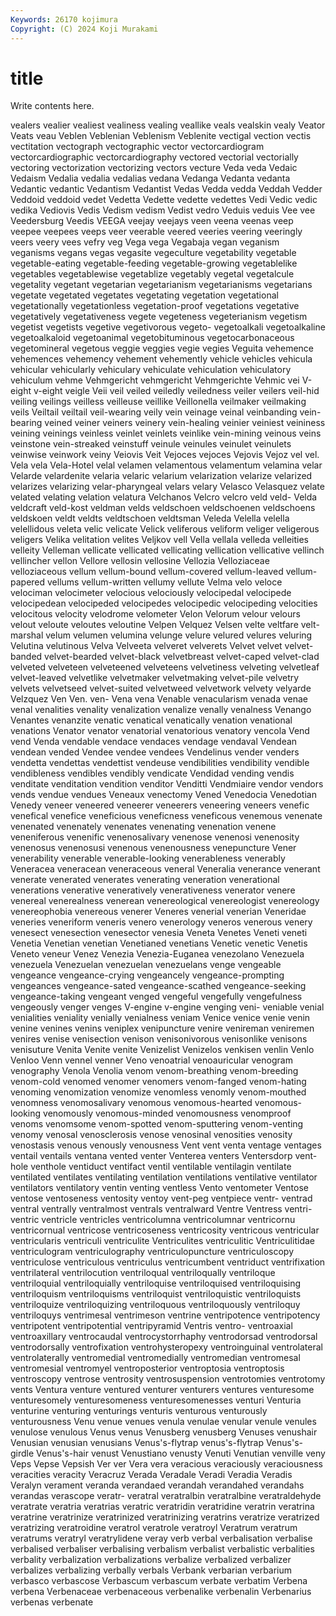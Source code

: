 ```yaml
---
Keywords: 26170 kojimura
Copyright: (C) 2024 Koji Murakami
---
```


# title

Write contents here.



vealers vealier vealiest
vealiness vealing veallike veals vealskin vealy Veator Veats veau Veblen
Veblenian Veblenism Veblenite vectigal vection vectis vectitation vectograph vectographic vector
vectorcardiogram vectorcardiographic vectorcardiography vectored vectorial vectorially vectoring vectorization vectorizing vectors
vecture Veda veda Vedaic Vedaism Vedalia vedalia vedalias vedana Vedanga
Vedanta vedanta Vedantic vedantic Vedantism Vedantist Vedas Vedda vedda Veddah
Vedder Veddoid veddoid vedet Vedetta Vedette vedette vedettes Vedi Vedic
vedic vedika Vediovis Vedis Vedism vedism Vedist vedro Veduis veduis
Vee vee Veedersburg Veedis VEEGA veejay veejays veen veena veenas
veep veepee veepees veeps veer veerable veered veeries veering veeringly
veers veery vees vefry veg Vega vega Vegabaja vegan veganism
veganisms vegans vegas vegasite vegeculture vegetability vegetable vegetable-eating vegetable-feeding vegetable-growing
vegetablelike vegetables vegetablewise vegetablize vegetably vegetal vegetalcule vegetality vegetant vegetarian
vegetarianism vegetarianisms vegetarians vegetate vegetated vegetates vegetating vegetation vegetational vegetationally
vegetationless vegetation-proof vegetations vegetative vegetatively vegetativeness vegete vegeteness vegeterianism vegetism
vegetist vegetists vegetive vegetivorous vegeto- vegetoalkali vegetoalkaline vegetoalkaloid vegetoanimal vegetobituminous
vegetocarbonaceous vegetomineral vegetous veggie veggies vegie vegies Veguita vehemence vehemences
vehemency vehement vehemently vehicle vehicles vehicula vehicular vehicularly vehiculary vehiculate
vehiculation vehiculatory vehiculum vehme Vehmgericht vehmgericht Vehmgerichte Vehmic vei V-eight
v-eight veigle Veii veil veiled veiledly veiledness veiler veilers veil-hid
veiling veilings veilless veilleuse veillike Veillonella veilmaker veilmaking veils Veiltail
veiltail veil-wearing veily vein veinage veinal veinbanding vein-bearing veined veiner
veiners veinery vein-healing veinier veiniest veininess veining veinings veinless veinlet
veinlets veinlike vein-mining veinous veins veinstone vein-streaked veinstuff veinule veinules
veinulet veinulets veinwise veinwork veiny Veiovis Veit Vejoces vejoces Vejovis
Vejoz vel vel. Vela vela Vela-Hotel velal velamen velamentous velamentum
velamina velar Velarde velardenite velaria velaric velarium velarization velarize velarized
velarizes velarizing velar-pharyngeal velars velary Velasco Velasquez velate velated velating
velation velatura Velchanos Velcro velcro veld veld- Velda veldcraft veld-kost
veldman velds veldschoen veldschoenen veldschoens veldskoen veldt veldts veldtschoen veldtsman
Veleda Velella velella velellidous veleta velic velicate Velick veliferous veliform
veliger veligerous veligers Velika velitation velites Veljkov vell Vella vellala
velleda velleities velleity Velleman vellicate vellicated vellicating vellication vellicative vellinch
vellincher vellon Vellore vellosin vellosine Vellozia Velloziaceae velloziaceous vellum vellum-bound
vellum-covered vellum-leaved vellum-papered vellums vellum-written vellumy vellute Velma velo veloce
velociman velocimeter velocious velociously velocipedal velocipede velocipedean velocipeded velocipedes velocipedic
velocipeding velocities velocitous velocity velodrome velometer Velon Velorum velour velours
velout veloute veloutes veloutine Velpen Velquez Velsen velte veltfare velt-marshal
velum velumen velumina velunge velure velured velures veluring Velutina velutinous
Velva Velveeta velveret velverets Velvet velvet velvet-banded velvet-bearded velvet-black velvetbreast
velvet-caped velvet-clad velveted velveteen velveteened velveteens velvetiness velveting velvetleaf velvet-leaved
velvetlike velvetmaker velvetmaking velvet-pile velvetry velvets velvetseed velvet-suited velvetweed velvetwork
velvety velyarde Velzquez Ven Ven. ven- Vena vena Venable venacularism
venada venae venal venalities venality venalization venalize venally venalness Venango
Venantes venanzite venatic venatical venatically venation venational venations Venator venator
venatorial venatorious venatory vencola Vend vend Venda vendable vendace vendaces
vendage vendaval Vendean vendean vended Vendee vendee vendees Vendelinus vender
venders vendetta vendettas vendettist vendeuse vendibilities vendibility vendible vendibleness vendibles
vendibly vendicate Vendidad vending vendis venditate venditation vendition venditor Venditti
Vendmiaire vendor vendors vends vendue vendues Veneaux venectomy Vened Venedocia
Venedotian Venedy veneer veneered veneerer veneerers veneering veneers venefic venefical
venefice veneficious veneficness veneficous venemous venenate venenated venenately venenates venenating
venenation venene veneniferous venenific venenosalivary venenose venenosi venenosity venenosus venenosusi
venenous venenousness venepuncture Vener venerability venerable venerable-looking venerableness venerably Veneracea
veneracean veneraceous veneral Veneralia venerance venerant venerate venerated venerates venerating
veneration venerational venerations venerative veneratively venerativeness venerator venere venereal venerealness
venerean venereological venereologist venereology venereophobia venereous venerer Veneres venerial venerian
Veneridae veneries veneriform veneris venero venerology veneros venerous venery venesect
venesection venesector venesia Veneta Venetes Veneti veneti Venetia Venetian venetian
Venetianed venetians Venetic venetic Venetis Veneto veneur Venez Venezia Venezia-Euganea
venezolano Venezuela venezuela Venezuelan venezuelan venezuelans venge vengeable vengeance vengeance-crying
vengeancely vengeance-prompting vengeances vengeance-sated vengeance-scathed vengeance-seeking vengeance-taking vengeant venged vengeful
vengefully vengefulness vengeously venger venges V-engine v-engine venging veni- veniable
venial venialities veniality venially venialness veniam Venice venice venie venin
venine venines venins veniplex venipuncture venire venireman veniremen venires venise
venisection venison venisonivorous venisonlike venisons venisuture Venita Venite venite Venizelist
Venizelos venkisen venlin Venlo Venloo Venn vennel venner Veno venoatrial
venoauricular venogram venography Venola Venolia venom venom-breathing venom-breeding venom-cold venomed
venomer venomers venom-fanged venom-hating venoming venomization venomize venomless venomly venom-mouthed
venomness venomosalivary venomous venomous-hearted venomous-looking venomously venomous-minded venomousness venomproof venoms
venomsome venom-spotted venom-sputtering venom-venting venomy venosal venosclerosis venose venosinal venosities
venosity venostasis venous venously venousness Vent vent venta ventage ventages
ventail ventails ventana vented venter Venterea venters Ventersdorp vent-hole venthole
ventiduct ventifact ventil ventilable ventilagin ventilate ventilated ventilates ventilating ventilation
ventilations ventilative ventilator ventilators ventilatory ventin venting ventless Vento ventometer
Ventose ventose ventoseness ventosity ventoy vent-peg ventpiece ventr- ventrad ventral
ventrally ventralmost ventrals ventralward Ventre Ventress ventri- ventric ventricle ventricles
ventricolumna ventricolumnar ventricornu ventricornual ventricose ventricoseness ventricosity ventricous ventricular ventricularis
ventriculi ventriculite Ventriculites ventriculitic Ventriculitidae ventriculogram ventriculography ventriculopuncture ventriculoscopy ventriculose
ventriculous ventriculus ventricumbent ventriduct ventrifixation ventrilateral ventrilocution ventriloqual ventriloqually ventriloque
ventriloquial ventriloquially ventriloquise ventriloquised ventriloquising ventriloquism ventriloquisms ventriloquist ventriloquistic ventriloquists
ventriloquize ventriloquizing ventriloquous ventriloquously ventriloquy ventriloquys ventrimesal ventrimeson ventrine ventripotence
ventripotency ventripotent ventripotential ventripyramid Ventris ventro- ventroaxial ventroaxillary ventrocaudal ventrocystorrhaphy
ventrodorsad ventrodorsal ventrodorsally ventrofixation ventrohysteropexy ventroinguinal ventrolateral ventrolaterally ventromedial ventromedially
ventromedian ventromesal ventromesial ventromyel ventroposterior ventroptosia ventroptosis ventroscopy ventrose ventrosity
ventrosuspension ventrotomies ventrotomy vents Ventura venture ventured venturer venturers ventures
venturesome venturesomely venturesomeness venturesomenesses venturi Venturia venturine venturing venturings venturis
venturous venturously venturousness Venu venue venues venula venulae venular venule
venules venulose venulous Venus venus Venusberg venusberg Venuses venushair Venusian
venusian venusians Venus's-flytrap venus's-flytrap Venus's-girdle Venus's-hair venust Venustiano venusty Venuti
Venutian venville veny Veps Vepse Vepsish Ver ver Vera vera
veracious veraciously veraciousness veracities veracity Veracruz Verada Veradale Veradi Veradia
Veradis Veralyn verament veranda verandaed verandah verandahed verandahs verandas verascope
veratr- veratral veratralbin veratralbine veratraldehyde veratrate veratria veratrias veratric veratridin
veratridine veratrin veratrina veratrine veratrinize veratrinized veratrinizing veratrins veratrize veratrized
veratrizing veratroidine veratrol veratrole veratroyl Veratrum veratrum veratrums veratryl veratrylidene
veray verb verbal verbalisation verbalise verbalised verbaliser verbalising verbalism verbalist
verbalistic verbalities verbality verbalization verbalizations verbalize verbalized verbalizer verbalizes verbalizing
verbally verbals Verbank verbarian verbarium verbasco verbascose Verbascum verbascum verbate
verbatim Verbena verbena Verbenaceae verbenaceous verbenalike verbenalin Verbenarius verbenas verbenate
